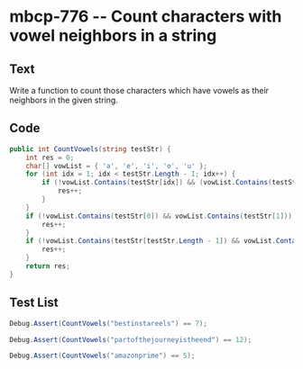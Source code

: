 # mbcp-776 -- Count characters with vowel neighbors in a string

## Text

Write a function to count those characters which have vowels as their neighbors in the given string.

## Code

```csharp
public int CountVowels(string testStr) {
    int res = 0;
    char[] vowList = { 'a', 'e', 'i', 'o', 'u' };
    for (int idx = 1; idx < testStr.Length - 1; idx++) {
        if (!vowList.Contains(testStr[idx]) && (vowList.Contains(testStr[idx - 1]) || vowList.Contains(testStr[idx + 1]))) {
            res++;
        }
    }
    if (!vowList.Contains(testStr[0]) && vowList.Contains(testStr[1])) {
        res++;
    }
    if (!vowList.Contains(testStr[testStr.Length - 1]) && vowList.Contains(testStr[testStr.Length - 2])) {
        res++;
    }
    return res;
}
```

## Test List

```csharp
Debug.Assert(CountVowels("bestinstareels") == 7);
```

```csharp
Debug.Assert(CountVowels("partofthejourneyistheend") == 12);
```

```csharp
Debug.Assert(CountVowels("amazonprime") == 5);
```
